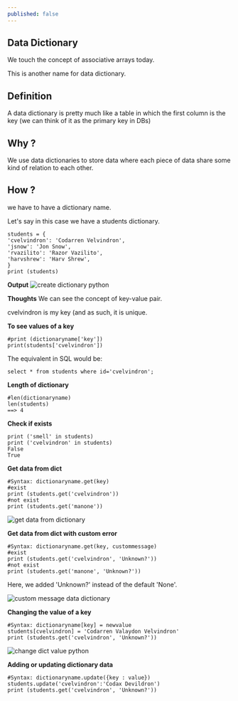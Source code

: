 ```yaml
---
published: false
---
```

## Data Dictionary

We touch the concept of associative arrays today.

This is another name for data dictionary.

## Definition
A data dictionary is pretty much like a table in which the first column is the key (we can think of it as the primary key in DBs)

## Why ?
We use data dictionaries to store data where each piece of data share some kind of relation to each other.

## How ?
we have to have a dictionary name.

Let's say in this case we have a students dictionary.

```
students = {
'cvelvindron': 'Codarren Velvindron',
'jsnow': 'Jon Snow',
'rvazilito': 'Razor Vazilito',
'harvshrew': 'Harv Shrew',
}
print (students)
```

**Output**
![create dictionary python](https://github.com/codarrenvelvindron/codarrenvelvindron.github.io/raw/master/images/create_dict.png)

**Thoughts**
We can see the concept of key-value pair.

cvelvindron is my key (and as such, it is unique.

**To see values of a key**
```
#print (dictionaryname['key'])
print(students['cvelvindron'])
```
The equivalent in SQL would be:
```
select * from students where id='cvelvindron';
```

**Length of dictionary**
```
#len(dictionaryname)
len(students)
==> 4
```

**Check if exists**
```
print ('smell' in students)
print ('cvelvindron' in students)
False
True
```

**Get data from dict**
```
#Syntax: dictionaryname.get(key)
#exist
print (students.get('cvelvindron'))
#not exist
print (students.get('manone'))
```
![get data from dictionary](https://github.com/codarrenvelvindron/codarrenvelvindron.github.io/raw/master/images/get_data_from.png)

**Get data from dict with custom error**
```
#Syntax: dictionaryname.get(key, custommessage)
#exist
print (students.get('cvelvindron', 'Unknown?'))
#not exist
print (students.get('manone', 'Unknown?'))
```
Here, we added 'Unknown?' instead of the default 'None'.

![custom message data dictionary](https://github.com/codarrenvelvindron/codarrenvelvindron.github.io/raw/master/images/custom_message_data_dict.png)

**Changing the value of a key**
```
#Syntax: dictionaryname[key] = newvalue
students[cvelvindron] = 'Codarren Valaydon Velvindron'
print (students.get('cvelvindron', 'Unknown?'))
```
![change dict value python](https://github.com/codarrenvelvindron/codarrenvelvindron.github.io/raw/master/images/change_dict_value_python.png)

**Adding or updating dictionary data**
```
#Syntax: dictionaryname.update({key : value})
students.update('cvelvindron':'Codax Devildron')
print (students.get('cvelvindron', 'Unknown?'))
```